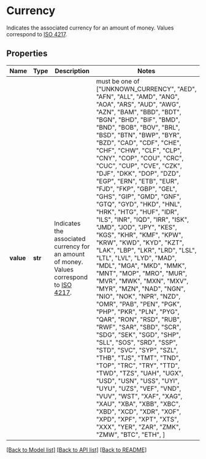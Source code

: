 # Currency

Indicates the associated currency for an amount of money. Values correspond to [ISO 4217](https://en.wikipedia.org/wiki/ISO_4217).

## Properties
Name | Type | Description | Notes
------------ | ------------- | ------------- | -------------
**value** | **str** | Indicates the associated currency for an amount of money. Values correspond to [ISO 4217](https://en.wikipedia.org/wiki/ISO_4217). |  must be one of ["UNKNOWN_CURRENCY", "AED", "AFN", "ALL", "AMD", "ANG", "AOA", "ARS", "AUD", "AWG", "AZN", "BAM", "BBD", "BDT", "BGN", "BHD", "BIF", "BMD", "BND", "BOB", "BOV", "BRL", "BSD", "BTN", "BWP", "BYR", "BZD", "CAD", "CDF", "CHE", "CHF", "CHW", "CLF", "CLP", "CNY", "COP", "COU", "CRC", "CUC", "CUP", "CVE", "CZK", "DJF", "DKK", "DOP", "DZD", "EGP", "ERN", "ETB", "EUR", "FJD", "FKP", "GBP", "GEL", "GHS", "GIP", "GMD", "GNF", "GTQ", "GYD", "HKD", "HNL", "HRK", "HTG", "HUF", "IDR", "ILS", "INR", "IQD", "IRR", "ISK", "JMD", "JOD", "JPY", "KES", "KGS", "KHR", "KMF", "KPW", "KRW", "KWD", "KYD", "KZT", "LAK", "LBP", "LKR", "LRD", "LSL", "LTL", "LVL", "LYD", "MAD", "MDL", "MGA", "MKD", "MMK", "MNT", "MOP", "MRO", "MUR", "MVR", "MWK", "MXN", "MXV", "MYR", "MZN", "NAD", "NGN", "NIO", "NOK", "NPR", "NZD", "OMR", "PAB", "PEN", "PGK", "PHP", "PKR", "PLN", "PYG", "QAR", "RON", "RSD", "RUB", "RWF", "SAR", "SBD", "SCR", "SDG", "SEK", "SGD", "SHP", "SLL", "SOS", "SRD", "SSP", "STD", "SVC", "SYP", "SZL", "THB", "TJS", "TMT", "TND", "TOP", "TRC", "TRY", "TTD", "TWD", "TZS", "UAH", "UGX", "USD", "USN", "USS", "UYI", "UYU", "UZS", "VEF", "VND", "VUV", "WST", "XAF", "XAG", "XAU", "XBA", "XBB", "XBC", "XBD", "XCD", "XDR", "XOF", "XPD", "XPF", "XPT", "XTS", "XXX", "YER", "ZAR", "ZMK", "ZMW", "BTC", "ETH", ]

[[Back to Model list]](../../README.md#documentation-for-models) [[Back to API list]](../../README.md#documentation-for-api-endpoints) [[Back to README]](../../README.md)


